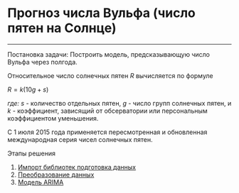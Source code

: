 # Прогноз числа Вульфа (число пятен на Солнце)

***
Постановка задачи:
Построить модель, предсказывающую число Вульфа через полгода.

Относительное число солнечных пятен $R$ вычисляется по формуле

$R=k(10g+s)$

*где:*
$s$ - количество отдельных пятен,
$g$ - число групп солнечных пятен, и
$k$ - коэффициент, зависящий от обсерватории или персональным коэффициентом уменьшения.

С 1 июля 2015 года применяется пересмотренная и обновленная международная серия чисел солнечных пятен.


Этапы решения

1. [Импорт библиотек подготовка данных](https://github.com/artystyle/wolf_sunspot/blob/master/wolf.ipynb#1)
2. [Преобразование данных](https://github.com/artystyle/wolf_sunspot/blob/master/wolf.ipynb#2)
3. [Модель ARIMA](https://github.com/artystyle/wolf_sunspot/blob/master/wolf.ipynb#3)
   

